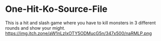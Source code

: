 # One-Hit-Ko-Source-File
This is a hit and slash game where you have to kill monsters in 3 different rounds and show your might.
https://img.itch.zone/aW1nLzIxOTY5ODMucG5n/347x500/naRMLP.png
